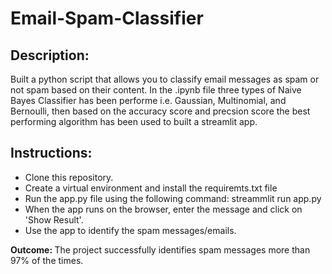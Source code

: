 # Email-Spam-Classifier
<body>
    <h2>Description:</h2>
    <p>
        Built a python script that allows you to classify email messages as spam or not spam based on their content. In the 
        .ipynb file three types of Naive Bayes Classifier has been performe i.e. Gaussian, Multinomial, and Bernoulli, then based on the accuracy score and precsion score the best performing algorithm has been used to built a streamlit app. 
    </p>
    <h2>Instructions:</h2>
    <ul>
        <li>Clone this repository.</li>
        <li>Create a virtual environment and install the requiremts.txt file</li>
        <li>Run the app.py file using the following command: streammlit run app.py</li>
        <li>When the app runs on the browser, enter the message and click on 'Show Result'.</li>
        <li>Use the app to identify the spam messages/emails.</li>
    </ul>
    <p>
        <b> Outcome: </b> The project successfully identifies spam messages more than 97% of the times.
    </p>
